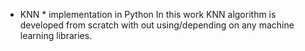 * KNN * implementation in Python
In this work KNN algorithm is developed from scratch with out using/depending on any machine learning libraries.

